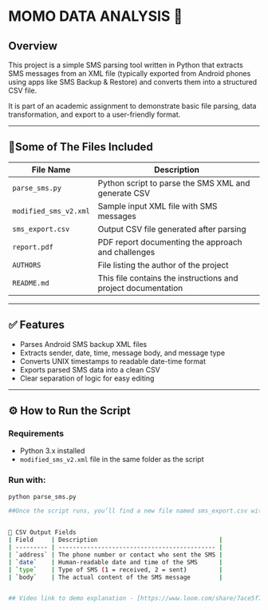 # MOMO DATA ANALYSIS 📱

## Overview

This project is a simple SMS parsing tool written in Python that extracts SMS messages from an XML file (typically exported from Android phones using apps like SMS Backup & Restore) and converts them into a structured CSV file.

It is part of an academic assignment to demonstrate basic file parsing, data transformation, and export to a user-friendly format.

---

## 📂Some of The Files Included

| File Name              | Description                                          |
|------------------------|------------------------------------------------------|
| `parse_sms.py`         | Python script to parse the SMS XML and generate CSV |
| `modified_sms_v2.xml`  | Sample input XML file with SMS messages              |
| `sms_export.csv`       | Output CSV file generated after parsing              |
| `report.pdf`           | PDF report documenting the approach and challenges   |
| `AUTHORS`              | File listing the author of the project               |
| `README.md`            | This file contains the instructions and project documentation   |

---

## ✅ Features

- Parses Android SMS backup XML files
- Extracts sender, date, time, message body, and message type
- Converts UNIX timestamps to readable date-time format
- Exports parsed SMS data into a clean CSV
- Clear separation of logic for easy editing

---

## ⚙️ How to Run the Script

### Requirements
- Python 3.x installed
- `modified_sms_v2.xml` file in the same folder as the script

### Run with:
```bash
python parse_sms.py

##Once the script runs, you’ll find a new file named sms_export.csv with the parsed data.


📌 CSV Output Fields
| Field     | Description                                  |
| --------- | -------------------------------------------- |
| `address` | The phone number or contact who sent the SMS |
| `date`    | Human-readable date and time of the SMS      |
| `type`    | Type of SMS (1 = received, 2 = sent)         |
| `body`    | The actual content of the SMS message        |


## Video link to demo explanation - [https://www.loom.com/share/7ace5f72cde544cabf80d8655cd05fec?sid=f9545eb7-35ef-427c-a540-fa36f16c3050](https://www.loom.com/share/7ace5f72cde544cabf80d8655cd05fec?sid=f9545eb7-35ef-427c-a540-fa36f16c3050)